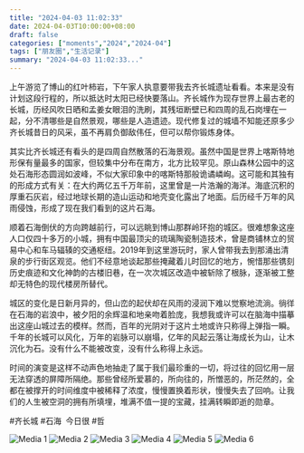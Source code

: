 ```yaml
---
title: "2024-04-03 11:02:33"
date: 2024-04-03T10:00:00+08:00
draft: false
categories: ["moments","2024","2024-04"]
tags: ["朋友圈","生活记录"]
summary: "2024-04-03 11:02:33..."
---
```


上午游览了博山的红叶柿岩，下午家人执意要带我去齐长城遗址看看。本来是没有计划这段行程的，所以抵达时太阳已经快要落山。齐长城作为现存世界上最古老的长城，历经风吹日晒和孟姜女眼泪的洗刷，其残垣断壁已和四周的乱石岗埋在一起，分不清哪些是自然景观，哪些是人造遗迹。现代修复过的城墙不知能还原多少齐长城昔日的风采，虽不再肩负御敌伟任，但可以帮你锻炼身体。

其实比齐长城还有看头的是四周自然散落的石海景观。虽然中国是世界上喀斯特地形保有量最多的国家，但较集中分布在南方，北方比较罕见。原山森林公园中的这处石海形态圆润如波峰，不似大家印象中的喀斯特那般诡谲嶙峋。这可能和其独有的形成方式有关：在大约两亿五千万年前，这里曾是一片浩瀚的海洋。海底沉积的厚重石灰岩，经过地球长期的造山运动和地壳变化露出了地面。后历经千万年的风雨侵蚀，形成了现在我们看到的这片石海。

顺着石海倒伏的方向跨越前行，可以远眺到博山那群岭环抱的城区。很难想象这座人口仅四十多万的小城，拥有中国最顶尖的琉璃陶瓷制造技术，曾是商铺林立的贸易中心和车马辐辏的交通枢纽。2019年到这里游玩时，家人曾带我去到那涌出清泉的步行街区观览。他们不经意地谈起那些掩藏着儿时回忆的地方，惋惜那些镌刻历史痕迹和文化神韵的古楼旧巷，在一次次城区改造中被斩除了根脉，逐渐被工整却无特色的现代楼房所替代。

城区的变化是日新月异的，但山峦的起伏却在风雨的浸润下难以觉察地流淌。徜徉在石海的岩浪中，被夕阳的余辉温和地亲吻着脸庞，我想我或许可以在脑海中描摹出这座山城过去的模样。然而，百年的光阴对于这片土地或许只称得上弹指一瞬。千年的长城可以风化，万年的岩脉可以崩塌，亿年的风起云落让海成长为山，让木沉化为石。没有什么不能被改变，没有什么称得上永远。

时间的演变是这样不动声色地抽走了属于我们最珍重的一切，将过往的回忆用一层无法穿透的屏障所隔绝。那些曾经所爱慕的，所向往的，所憎恶的，所茫然的，全都在被撑开的时间维度中被稀释了浓度，慢慢置换着形状，慢慢失去了回响。让我们的人生被空洞的拥有所填埋，堆满不值一提的宝藏，挂满转瞬即逝的勋章。

#齐长城
​#石海
​
​今日很 #哲

![Media 1](/Moments/photos/2024-04-03/202404031102330.jpg)
![Media 2](/Moments/photos/2024-04-03/202404031102331.jpg)
![Media 3](/Moments/photos/2024-04-03/202404031102332.jpg)
![Media 4](/Moments/photos/2024-04-03/202404031102333.jpg)
![Media 5](/Moments/photos/2024-04-03/202404031102334.jpg)
![Media 6](/Moments/photos/2024-04-03/202404031102335.jpg)

